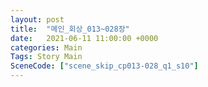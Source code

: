 ```yaml
---
layout: post
title:  "메인_회상_013~028장"
date:   2021-06-11 11:00:00 +0000
categories: Main
Tags: Story Main
SceneCode: ["scene_skip_cp013-028_q1_s10"]
---
```

